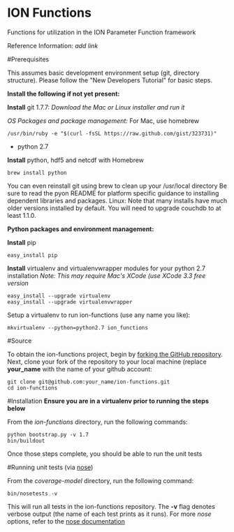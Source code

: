ION Functions
==============

Functions for utilization in the ION Parameter Function framework

Reference Information:  *add link*


#Prerequisites

This assumes basic development environment setup (git, directory structure). Please follow the
"New Developers Tutorial" for basic steps.


**Install the following if not yet present:**

**Install** git 1.7.7:
*Download the Mac or Linux installer and run it*

*OS Packages and package management:*
For Mac, use homebrew

    /usr/bin/ruby -e "$(curl -fsSL https://raw.github.com/gist/323731)"

  * python 2.7

**Install** python, hdf5 and netcdf with Homebrew
    
    brew install python

You can even reinstall git using brew to clean up your /usr/local directory
Be sure to read the pyon README for platform specific guidance to installing
dependent libraries and packages.
Linux: Note that many installs have much older versions installed by default.
You will need to upgrade couchdb to at least 1.1.0.

**Python packages and environment management:**

**Install** pip

    easy_install pip

**Install** virtualenv and virtualenvwrapper modules for your python 2.7 installation
*Note: This may require Mac's XCode (use XCode 3.3 free version*

    easy_install --upgrade virtualenv
    easy_install --upgrade virtualenvwrapper


Setup a virtualenv to run ion-functions (use any name you like):

    mkvirtualenv --python=python2.7 ion_functions

#Source

To obtain the ion-functions project, begin by [forking the GitHub repository](https://github.com/ooici/ion-functions/).  Next, clone your fork of the repository to your local machine (replace **your_name** with the name of your github account:

    git clone git@github.com:your_name/ion-functions.git
    cd ion-functions

#Installation
**Ensure you are in a virtualenv prior to running the steps below**

From the *ion-functions* directory, run the following commands:

    python bootstrap.py -v 1.7
    bin/buildout

Once those steps complete, you should be able to run the unit tests

#Running unit tests (via [nose](https://nose.readthedocs.org/en/latest/))

From the *coverage-model* directory, run the following command:

    bin/nosetests -v

This will run all tests in the ion-functions repository.  The **-v** flag denotes verbose output (the name of each test prints as it runs).  For more *nose* options, refer to the [nose documentation](https://nose.readthedocs.org/en/latest/man.html)
